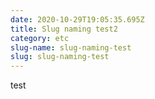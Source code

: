 ```yaml
---
date: 2020-10-29T19:05:35.695Z
title: Slug naming test2
category: etc
slug-name: slug-naming-test
slug: slug-naming-test
---
```

test